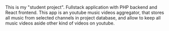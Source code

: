 This is my "student project". Fullstack application with PHP backend and React frontend. This app is an youtube music videos aggregator, that stores all music from selected channels in project database, and allow to keep all music videos aside other kind of videos on youtube.

